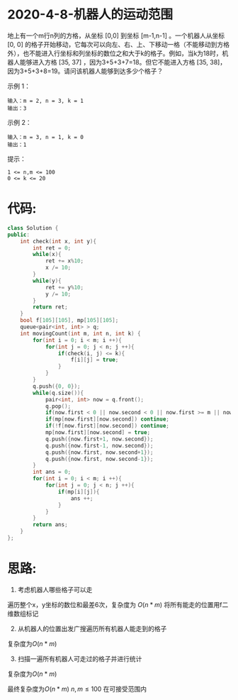 # 2020-4-8-机器人的运动范围

地上有一个m行n列的方格，从坐标 [0,0] 到坐标 [m-1,n-1] 。一个机器人从坐标 [0, 0] 的格子开始移动，它每次可以向左、右、上、下移动一格（不能移动到方格外），也不能进入行坐标和列坐标的数位之和大于k的格子。例如，当k为18时，机器人能够进入方格 [35, 37] ，因为3+5+3+7=18。但它不能进入方格 [35, 38]，因为3+5+3+8=19。请问该机器人能够到达多少个格子？

示例 1：
```
输入：m = 2, n = 3, k = 1
输出：3
```

示例 2：
```
输入：m = 3, n = 1, k = 0
输出：1
```

提示：
```
1 <= n,m <= 100
0 <= k <= 20
```

# 代码:

```cpp
class Solution {
public:
    int check(int x, int y){
        int ret = 0;
        while(x){
            ret += x%10;
            x /= 10;
        }
        while(y){
            ret += y%10;
            y /= 10;
        }
        return ret;
    }
    bool f[105][105], mp[105][105];
    queue<pair<int, int> > q;
    int movingCount(int m, int n, int k) {
        for(int i = 0; i < m; i ++){
            for(int j = 0; j < n; j ++){
                if(check(i, j) <= k){
                    f[i][j] = true;
                }
            }
        }
        q.push({0, 0});
        while(q.size()){
            pair<int, int> now = q.front();
            q.pop();
            if(now.first < 0 || now.second < 0 || now.first >= m || now.second >= n) continue;
            if(mp[now.first][now.second]) continue;
            if(!f[now.first][now.second]) continue;
            mp[now.first][now.second] = true;
            q.push({now.first+1, now.second});
            q.push({now.first-1, now.second});
            q.push({now.first, now.second+1});
            q.push({now.first, now.second-1});
        }
        int ans = 0;
        for(int i = 0; i < m; i ++){
            for(int j = 0; j < n; j ++){
                if(mp[i][j]){
                    ans ++;
                }
            }
        }
        return ans;
    }
};
```

# 思路:

1. 考虑机器人哪些格子可以走

遍历整个x，y坐标的数位和最差6次，复杂度为 $O(n*m)$
将所有能走的位置用f二维数组标记

2. 从机器人的位置出发广搜遍历所有机器人能走到的格子

复杂度为$O(n*m)$

3. 扫描一遍所有机器人可走过的格子并进行统计

复杂度为$O(n*m)$

最终复杂度为$O(n*m)$
$n,m\leq100$ 在可接受范围内